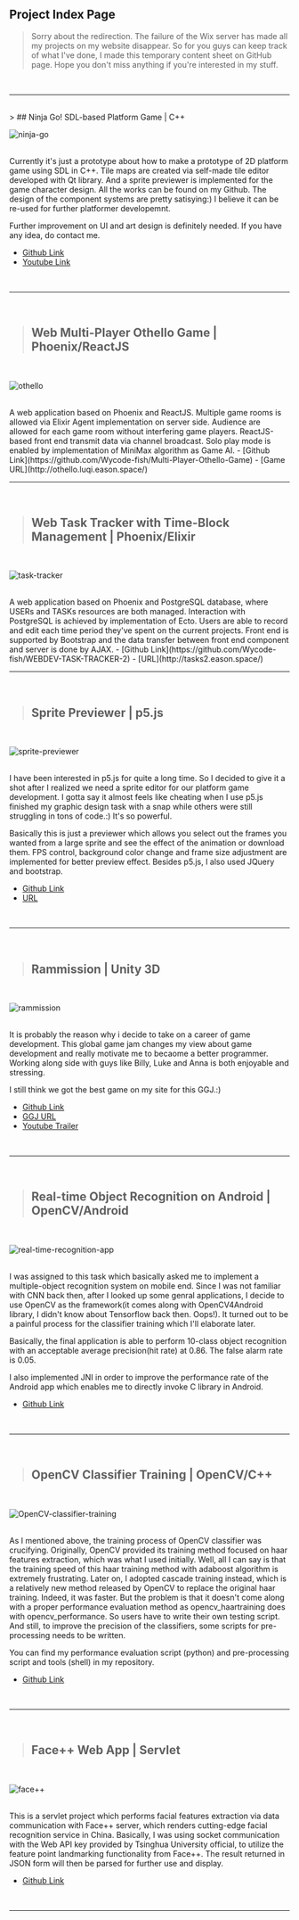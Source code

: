 ## Project Index Page


> Sorry about the redirection. The failure of the Wix server has made all my projects on my website disappear. So for you guys can keep track of what I've done, I made this temporary content sheet on GitHub page. Hope you don't miss anything if you're interested in my stuff.

<br />

------

<br />
> ## Ninja Go! SDL-based Platform Game | C++

<br />

![ninja-go](/images/mainmenu.png)

<br />
Currently it's just a prototype about how to make a prototype of 2D platform game using SDL in C++. Tile maps are created via self-made tile editor developed with Qt library. And a sprite previewer is implemented for the game character design. All the works can be found on my Github. The design of the component systems are pretty satisying:) I believe it can be re-used for further platformer developemnt.

Further improvement on UI and art design is definitely needed. If you have any idea, do contact me.
- [Github Link](https://github.com/Wycode-fish/Popeye-Platform-Game-SDL2) 
- [Youtube Link](https://www.youtube.com/watch?v=91dlGMSSYlQ)


<br />

------

<br />


> ## Web Multi-Player Othello Game | Phoenix/ReactJS

<br />

![othello](/images/othello.png)

<br />
A web application based on Phoenix and ReactJS. Multiple game rooms is allowed via Elixir Agent implementation on server side. Audience are allowed for each game room without interfering game players.
ReactJS-based front end transmit data via channel broadcast. 
Solo play mode is enabled by implementation of MiniMax algorithm as Game AI.
- [Github Link](https://github.com/Wycode-fish/Multi-Player-Othello-Game) 
- [Game URL](http://othello.luqi.eason.space/)



<br />

------

<br />



> ## Web Task Tracker with Time-Block Management | Phoenix/Elixir

<br />

![task-tracker](/images/task-tracker.png)

<br />
A web application based on Phoenix and PostgreSQL database, where USERs and TASKs resources are both managed. Interaction with PostgreSQL is achieved by implementation of Ecto. Users are able to record and edit each time period they've spent on the current projects.
Front end is supported by Bootstrap and the data transfer between front end component and server is done by AJAX.
- [Github Link](https://github.com/Wycode-fish/WEBDEV-TASK-TRACKER-2) 
- [URL](http://tasks2.eason.space/)


<br />

------

<br />



> ## Sprite Previewer | p5.js

<br />

![sprite-previewer](/images/sprite-previewer.png)

<br />
I have been interested in p5.js for quite a long time. So I decided to give it a shot after I realized we need a sprite editor for our platform game development. I gotta say it almost feels like cheating when I use p5.js finished my graphic design task with a snap while others were still struggling in tons of code.:) It's so powerful.

Basically this is just a previewer which allows you select out the frames you wanted from a large sprite and see the effect of the animation or download them. FPS control, background color change and frame size adjustment are implemented for better preview effect. 
Besides p5.js, I also used JQuery and bootstrap.
- [Github Link](https://github.com/Wycode-fish/Sprite-Previewer) 
- [URL](http://sprite.eason.space/)



<br />

------

<br />


> ## Rammission | Unity 3D

<br />

![rammission](/images/rammission.png)

<br />
It is probably the reason why i decide to take on a career of game development. This global game jam changes my view about game development and really motivate me to becaome a better programmer. Working along side with guys like Billy, Luke and Anna is both enjoyable and stressing. 

I still think we got the best game on my site for this GGJ.:)
- [Github Link](https://github.com/heyx3/Rammission) 
- [GGJ URL](https://globalgamejam.org/2018/games/rammission) 
- [Youtube Trailer](https://www.youtube.com/watch?v=eNMZHBhoarg&feature=youtu.be)



<br />

------

<br />



> ## Real-time Object Recognition on Android | OpenCV/Android

<br />

![real-time-recognition-app](/images/android2.png)

<br />
I was assigned to this task which basically asked me to implement a multiple-object recognition system on mobile end. Since I was not familiar with CNN back then, after I looked up some genral applications, I decide to use OpenCV as the framework(it comes along with OpenCV4Android library, I didn't know about Tensorflow back then. Oops!). It turned out to be a painful process for the classifier training which I'll elaborate later. 

Basically, the final application is able to perform 10-class object recognition with an acceptable average precision(hit rate) at 0.86. The false alarm rate is 0.05.

I also implemented JNI in order to improve the performance rate of the Android app which enables me to directly invoke C library in Android.
- [Github Link](https://github.com/Wycode-fish/Real-time-Object-Recognition-on-Android)


<br />

------

<br />



> ## OpenCV Classifier Training | OpenCV/C++

<br />

![OpenCV-classifier-training](/images/opencv.png)

<br />
As I mentioned above, the training process of OpenCV classifier was crucifying. Originally, OpenCV provided its training method focused on haar features extraction, which was what I used initially. Well, all I can say is that the training speed of this haar training method with adaboost algorithm is  extremely frustrating. Later on, I adopted cascade training instead, which is a relatively new method released by OpenCV to replace the original haar training. Indeed, it was faster. But the problem is that it doesn't come along with a proper performance evaluation method as opencv_haartraining does with opencv_performance. So users have to write their own testing script. And still, to improve the precision of the classifiers, some scripts for pre-processing needs to be written.

You can find my performance evaluation script (python) and pre-processing script and tools (shell) in my repository.
- [Github Link](https://github.com/Wycode-fish/OpenCV-Classifier-Training)



<br />

------

<br />


> ## Face++ Web App | Servlet

<br />

![face++](/images/face++.png)

<br />
This is a servlet project which performs facial features extraction via data communication with Face++ server, which renders cutting-edge facial recognition service in China. Basically, I was using socket communication with the Web API key provided by Tsinghua University official, to utilize the feature point landmarking functionality from Face++. The result returned in JSON form will then be parsed for further use and display.

- [Github Link](https://github.com/Wycode-fish/Face-WebApp)



<br />

------

<br />

